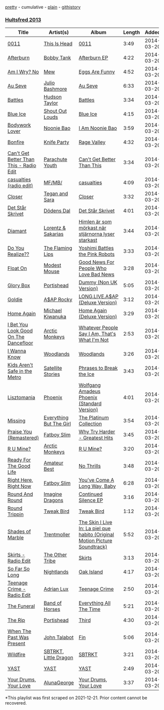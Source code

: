 [pretty](/playlists/pretty/0pTJgTL7GIhxto5z35Rfwu.md) - cumulative - [plain](/playlists/plain/0pTJgTL7GIhxto5z35Rfwu) - [githistory](https://github.githistory.xyz/mackorone/spotify-playlist-archive/blob/main/playlists/plain/0pTJgTL7GIhxto5z35Rfwu)

### [Hultsfred 2013](https://open.spotify.com/playlist/0pTJgTL7GIhxto5z35Rfwu)

> 

| Title | Artist(s) | Album | Length | Added | Removed |
|---|---|---|---|---|---|
| [0011](https://open.spotify.com/track/0HmTKpoMSKjMOGSomb6Dce) | [This Is Head](https://open.spotify.com/artist/7lTsPKRcBt6D50x76kagTN) | [0011](https://open.spotify.com/album/7kvzbep2egIUh8kGT7I80b) | 3:49 | 2014-03-20 |  |
| [Afterburn](https://open.spotify.com/track/6dNOiyqgkyi1lkhz7PknRL) | [Bobby Tank](https://open.spotify.com/artist/4NqLrFQ5MxMqMNeijTTFSg) | [Afterburn EP](https://open.spotify.com/album/6a8QSaduRfsfQWtoHTBqT5) | 4:22 | 2014-03-20 |  |
| [Am I Wry? No](https://open.spotify.com/track/4PQSDHGXXxNojUC7BO6lWw) | [Mew](https://open.spotify.com/artist/6kDMoHTcBICPILP2aclPWZ) | [Eggs Are Funny](https://open.spotify.com/album/0CUfteeG6R9RogZKJwvg4Z) | 4:52 | 2014-03-20 |  |
| [Au Seve](https://open.spotify.com/track/2IZRKyfNf5wkUxz89DSCgV) | [Julio Bashmore](https://open.spotify.com/artist/0WAZJYudbUpl0EOjvdrnRG) | [Au Seve](https://open.spotify.com/album/4B7suN0MtI45BxJCDleJ8r) | 6:33 | 2014-03-20 |  |
| [Battles](https://open.spotify.com/track/2t1GXDL9HlBWotqFar6UxP) | [Hudson Taylor](https://open.spotify.com/artist/4DX2G1URzfEiRg2wBfv4ub) | [Battles](https://open.spotify.com/album/0KD3qnRuyqjaiCHLeYGmRZ) | 3:34 | 2014-03-20 |  |
| [Blue Ice](https://open.spotify.com/track/00R5IJKj3xp8n1TnHe4oJP) | [Shout Out Louds](https://open.spotify.com/artist/0UOrN3LNaKApiOSdvJiETl) | [Blue Ice](https://open.spotify.com/album/75AUhi1GyyXIMiJs8fzHn6) | 4:15 | 2014-03-20 |  |
| [Bodywork Lover](https://open.spotify.com/track/0pxDyMjjHlYQ1g9Oc9msf1) | [Noonie Bao](https://open.spotify.com/artist/1vIuPjtFhqIPE2n9W2ePgO) | [I Am Noonie Bao](https://open.spotify.com/album/4lih8LOeKRk3NfEtS6QrDW) | 3:59 | 2014-03-20 |  |
| [Bonfire](https://open.spotify.com/track/0QIYINh2AwmOmdu8CRYvlw) | [Knife Party](https://open.spotify.com/artist/2DuJi13MWHjRHrqRUwk8vH) | [Rage Valley](https://open.spotify.com/album/2KZKR8bLDZPUxOE6JhTh4X) | 4:32 | 2014-03-20 |  |
| [Can't Get Better Than This \- Radio Edit](https://open.spotify.com/track/0oPXSsxIOcEBeOBQvThSDF) | [Parachute Youth](https://open.spotify.com/artist/7y5xCKz1V2iSh1YsOLyOPH) | [Can't Get Better Than This](https://open.spotify.com/album/2XTomRxjgSTISfjnqwe0JL) | 3:34 | 2014-03-20 |  |
| [casualties \(radio edit\)](https://open.spotify.com/track/79P6gASX4GhuxUvzfsHT6H) | [MF/MB/](https://open.spotify.com/artist/3KGC1KE7hhOa5O3VLago08) | [casualties](https://open.spotify.com/album/5kxNXE35Stkcy0j8uQAUYH) | 4:09 | 2014-03-20 |  |
| [Closer](https://open.spotify.com/track/1HDpZNBwkE14hHeD5ERHfp) | [Tegan and Sara](https://open.spotify.com/artist/5e1BZulIiYWPRm8yogwUYH) | [Closer](https://open.spotify.com/album/6oSgEasPKd0VMri2mDlAzB) | 3:32 | 2014-03-20 |  |
| [Det Står Skrivet](https://open.spotify.com/track/4Bai4T1Z1gm8zBvZHrhgh9) | [Dödens Dal](https://open.spotify.com/artist/5nolItm8IpNzhI55yY4PPx) | [Det Står Skrivet](https://open.spotify.com/album/0YpC1y0Xy93Yd86QJNsyzM) | 4:01 | 2014-03-20 |  |
| [Diamant](https://open.spotify.com/track/3HjVKQWXh1czc9aZI0Qqfi) | [Lorentz & Sakarias](https://open.spotify.com/artist/2OvrB1ySg1P7YWsiMl7Giu) | [Himlen är som mörkast när stjärnorna lyser starkast](https://open.spotify.com/album/0YY3fFCBmIjhtduKY1004p) | 3:44 | 2014-03-20 |  |
| [Do You Realize??](https://open.spotify.com/track/2DFRFqWNahKtFD112H2iEZ) | [The Flaming Lips](https://open.spotify.com/artist/16eRpMNXSQ15wuJoeqguaB) | [Yoshimi Battles the Pink Robots](https://open.spotify.com/album/49LA20VMk65fQyEaIzYdvf) | 3:33 | 2014-03-20 |  |
| [Float On](https://open.spotify.com/track/2lwwrWVKdf3LR9lbbhnr6R) | [Modest Mouse](https://open.spotify.com/artist/1yAwtBaoHLEDWAnWR87hBT) | [Good News For People Who Love Bad News](https://open.spotify.com/album/0TGTGuc2vXv6ZECoAf52N0) | 3:28 | 2014-03-20 |  |
| [Glory Box](https://open.spotify.com/track/68oUQRwGJGExtkpaSvSbgb) | [Portishead](https://open.spotify.com/artist/6liAMWkVf5LH7YR9yfFy1Y) | [Dummy \(Non UK Version\)](https://open.spotify.com/album/3gxOtUSRzweDWBKlpj7cG6) | 5:05 | 2014-03-20 |  |
| [Goldie](https://open.spotify.com/track/4go2hxLM6ijk0K76ZY0Nhd) | [A$AP Rocky](https://open.spotify.com/artist/13ubrt8QOOCPljQ2FL1Kca) | [LONG.LIVE.A$AP \(Deluxe Version\)](https://open.spotify.com/album/1E1eyI5uGllppJZCxNoF9w) | 3:12 | 2014-03-20 |  |
| [Home Again](https://open.spotify.com/track/5yGVHzJ2Se8pDzR7FIYUlU) | [Michael Kiwanuka](https://open.spotify.com/artist/0bzfPKdbXL5ezYW2z3UGQj) | [Home Again \(Deluxe Version\)](https://open.spotify.com/album/6b7DeWxueaZY0NNReD6TrK) | 3:29 | 2014-03-20 |  |
| [I Bet You Look Good On The Dancefloor](https://open.spotify.com/track/0S7zL7ae0KpOSPKeFQpHo8) | [Arctic Monkeys](https://open.spotify.com/artist/7Ln80lUS6He07XvHI8qqHH) | [Whatever People Say I Am, That's What I'm Not](https://open.spotify.com/album/2PXlvqTzGBNetlGct7L5e6) | 2:53 | 2014-03-20 |  |
| [I Wanna Know](https://open.spotify.com/track/3nb12t0G39wafaphFkrFcO) | [Woodlands](https://open.spotify.com/artist/1FMBhdxMxRpopeVjr2gE3y) | [Woodlands](https://open.spotify.com/album/1bGvui7acqgW40Vkh7f5e1) | 3:26 | 2014-03-20 |  |
| [Kids Aren't Safe in the Metro](https://open.spotify.com/track/51w9TrOEsnHUciZbscgMN7) | [Satellite Stories](https://open.spotify.com/artist/2qRxFU6TyYb3HCMIIq8npH) | [Phrases to Break the Ice](https://open.spotify.com/album/77sjsgdedmK3lQTbQds6bW) | 3:43 | 2014-03-20 |  |
| [Lisztomania](https://open.spotify.com/track/3EXCJvehlOGEP9ntHaEMAg) | [Phoenix](https://open.spotify.com/artist/1xU878Z1QtBldR7ru9owdU) | [Wolfgang Amadeus Phoenix \(Standard Version\)](https://open.spotify.com/album/6QwlhIbsK5hrP95Q5FPKXr) | 4:01 | 2014-03-20 |  |
| [Missing](https://open.spotify.com/track/0mCRhbedh0rFSl6Hbvsjs1) | [Everything But The Girl](https://open.spotify.com/artist/13ccXrK7AmXb4TddMkE7jy) | [The Platinum Collection](https://open.spotify.com/album/2Ly5cBoWsI01T1B3p7tjHT) | 3:54 | 2014-03-20 |  |
| [Praise You \(Remastered\)](https://open.spotify.com/track/33EWQl3SDMyCyloqA6A3B6) | [Fatboy Slim](https://open.spotify.com/artist/4Y7tXHSEejGu1vQ9bwDdXW) | [Why Try Harder \- Greatest Hits](https://open.spotify.com/album/4A5OxGn3h1eBX7Sl3Q0974) | 3:45 | 2014-03-20 |  |
| [R U Mine?](https://open.spotify.com/track/6Sl4vxgAjIY8pVTa5idAx1) | [Arctic Monkeys](https://open.spotify.com/artist/7Ln80lUS6He07XvHI8qqHH) | [R U Mine?](https://open.spotify.com/album/4ki3TBqU3l13iWWqb5RKb1) | 3:20 | 2014-03-20 |  |
| [Ready For The Good Life](https://open.spotify.com/track/0uTbiIvbVY56Nx4w4VtC9E) | [Amateur Best](https://open.spotify.com/artist/0P1KjnF9uhM1VIRvAb5J4b) | [No Thrills](https://open.spotify.com/album/5ZMkWqMSrJID72EysBRZQO) | 3:48 | 2014-03-20 |  |
| [Right Here, Right Now](https://open.spotify.com/track/26bCJd8gbuI4DQms1dq90K) | [Fatboy Slim](https://open.spotify.com/artist/4Y7tXHSEejGu1vQ9bwDdXW) | [You've Come A Long Way, Baby](https://open.spotify.com/album/5dbW25KDJWBkv2gtaQdmxJ) | 6:28 | 2014-03-20 |  |
| [Round And Round](https://open.spotify.com/track/0dhmtvCiuDr9t2rtnezVxW) | [Imagine Dragons](https://open.spotify.com/artist/53XhwfbYqKCa1cC15pYq2q) | [Continued Silence EP](https://open.spotify.com/album/0lW1cNfQfZDndoQ8ej2TSP) | 3:16 | 2014-03-20 |  |
| [Round Trippin](https://open.spotify.com/track/09X56Q7OEj0lErF024S3T5) | [Tweak Bird](https://open.spotify.com/artist/2t1fCtc4niNxEZ35FuNTVW) | [Tweak Bird](https://open.spotify.com/album/5PrlAUKsGw6eYHGH3LPGdd) | 1:12 | 2014-03-20 |  |
| [Shades of Marble](https://open.spotify.com/track/1RVw59gWpRJO5d1k8Ja49y) | [Trentmoller](https://open.spotify.com/artist/1FWBMLgd0jtxiRlev4YgZ7) | [The Skin I Live In: La piel que habito \(Original Motion Picture Soundtrack\)](https://open.spotify.com/album/3KR8RgDl6GLzyCOB9lqFET) | 5:52 | 2014-03-20 |  |
| [Skirts \- Radio Edit](https://open.spotify.com/track/4YAzmdKBJXqY7YOLmLbNxL) | [The Other Tribe](https://open.spotify.com/artist/58aFXYJH2kj1nkLSwA8Uv8) | [Skirts](https://open.spotify.com/album/5IZ3T2dV0wHmPj5K07ZhND) | 3:13 | 2014-03-20 |  |
| [So Far So Long](https://open.spotify.com/track/1ykOCLm0kCZA2wOlYNQtp8) | [Nightlands](https://open.spotify.com/artist/6j1PJ7qiMlHAzkyPN3ldN6) | [Oak Island](https://open.spotify.com/album/672jDAyzhqtgr2DfcyobOY) | 4:17 | 2014-03-20 |  |
| [Teenage Crime \- Radio Edit](https://open.spotify.com/track/1E2tRwT1GIHk1a8oYQMfjC) | [Adrian Lux](https://open.spotify.com/artist/5kp9Qhzri9LrDkzrtjt5Sh) | [Teenage Crime](https://open.spotify.com/album/72XSI1AWTvZbMrzCRvbtUK) | 2:50 | 2014-03-20 |  |
| [The Funeral](https://open.spotify.com/track/4o0NjemqhmsYLIMwlcosvW) | [Band of Horses](https://open.spotify.com/artist/0OdUWJ0sBjDrqHygGUXeCF) | [Everything All The Time](https://open.spotify.com/album/5uMfshtC2Jwqui0NUyUYIL) | 5:21 | 2014-03-20 |  |
| [The Rip](https://open.spotify.com/track/4kOy7M6eT5kYJCZxh0c6Lh) | [Portishead](https://open.spotify.com/artist/6liAMWkVf5LH7YR9yfFy1Y) | [Third](https://open.spotify.com/album/18JyZd2XLdT2rmekw6EwoS) | 4:30 | 2014-03-20 |  |
| [When The Past Was Present](https://open.spotify.com/track/32VZp5f7imXSewOEQ79d5p) | [John Talabot](https://open.spotify.com/artist/1YvN5uOGQkHVUUlZUcnotD) | [Fin](https://open.spotify.com/album/3m779E07PwAQ3841RKHolm) | 5:06 | 2014-03-20 |  |
| [Wildfire](https://open.spotify.com/track/2WMRd3xAb9FwXopCRNWDq1) | [SBTRKT](https://open.spotify.com/artist/1O10apSOoAPjOu6UhUNmeI), [Little Dragon](https://open.spotify.com/artist/6Tyzp9KzpiZ04DABQoedps) | [SBTRKT](https://open.spotify.com/album/5fP2kgfePJZF4nB1XqC1i8) | 3:21 | 2014-03-20 |  |
| [YAST](https://open.spotify.com/track/0ETztqrXSUKfS9Os1DvLrL) | [YAST](https://open.spotify.com/artist/2paiM1wNsRF27BbehU5nlL) | [YAST](https://open.spotify.com/album/1ZwaEWh9xI937J4zR7Axrz) | 2:49 | 2014-03-20 |  |
| [Your Drums, Your Love](https://open.spotify.com/track/6KghqWqagTKdfgioqf7KIH) | [AlunaGeorge](https://open.spotify.com/artist/2VAnyOxzJuSAj7XIuEOT38) | [Your Drums, Your Love](https://open.spotify.com/album/43eWR8FRXKC7OggPPQNsQQ) | 3:37 | 2014-03-20 |  |

\*This playlist was first scraped on 2021-12-21. Prior content cannot be recovered.